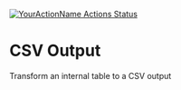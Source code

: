 [![YourActionName Actions Status](https://github.com/reyemsaibot/CSV-Output/workflows/Main/badge.svg)](https://github.com/reyemsaibot/CSV-Output/actions)

# CSV Output
 Transform an internal table to a CSV output
